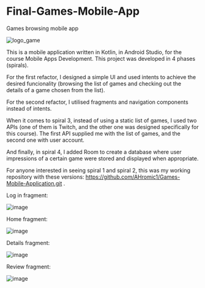 # Final-Games-Mobile-App
Games browsing mobile app

![logo_game](https://github.com/AHromic1/Final-Games-Mobile-App/assets/115954313/53b75fea-2bab-49b1-b60f-ff60bf3c73c0)


This is a mobile application written in Kotlin, in Android Studio, for the course Mobile Apps Development. This project was developed in 4 phases (spirals). 

For the first refactor, I designed a simple UI and used intents to achieve the desired funcionality (browsing the list of games and checking out the details of a game chosen from the list). 

For the second refactor, I utilised fragments and navigation components instead
of intents. 

When it comes to spiral 3, instead of using a static list of games, I used two APIs (one of them is Twitch, and the other one was designed specifically for this course). The first API
supplied me with the list of games, and the second one with user account. 

And finally, in spiral 4, I added Room to create a database where user impressions of a certain game were stored and displayed when appropriate. 

For anyone interested in seeing spiral 1 and spiral 2, this was my working repository with these versions: https://github.com/AHromic1/Games-Mobile-Application.git .


Log in fragment:


![image](https://github.com/AHromic1/Final-Games-Mobile-App/assets/115954313/59eecb33-cb35-4859-a9bf-5b190bf6c3f6)


Home fragment: 


![image](https://github.com/AHromic1/Final-Games-Mobile-App/assets/115954313/e25b97c8-b6ee-4805-b17f-8b5246dda726)


Details fragment:


![image](https://github.com/AHromic1/Final-Games-Mobile-App/assets/115954313/dd210150-f21f-4fb4-84e7-107edb72696f)


Review fragment:


![image](https://github.com/AHromic1/Final-Games-Mobile-App/assets/115954313/3b4a18a0-89a0-4606-8f98-a4f87ed81903)




